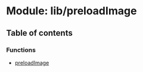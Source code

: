 # Module: lib/preloadImage

## Table of contents

### Functions

- [preloadImage](../functions/lib_preloadImage.preloadImage.md)
